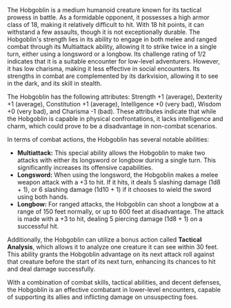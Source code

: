 The Hobgoblin is a medium humanoid creature known for its tactical prowess in battle. As a formidable opponent, it possesses a high armor class of 18, making it relatively difficult to hit. With 18 hit points, it can withstand a few assaults, though it is not exceptionally durable. The Hobgoblin's strength lies in its ability to engage in both melee and ranged combat through its Multiattack ability, allowing it to strike twice in a single turn, either using a longsword or a longbow. Its challenge rating of 1/2 indicates that it is a suitable encounter for low-level adventurers. However, it has low charisma, making it less effective in social encounters. Its strengths in combat are complemented by its darkvision, allowing it to see in the dark, and its skill in stealth.

The Hobgoblin has the following attributes: Strength +1 (average), Dexterity +1 (average), Constitution +1 (average), Intelligence +0 (very bad), Wisdom +0 (very bad), and Charisma -1 (bad). These attributes indicate that while the Hobgoblin is capable in physical confrontations, it lacks intelligence and charm, which could prove to be a disadvantage in non-combat scenarios.

In terms of combat actions, the Hobgoblin has several notable abilities:
- **Multiattack:** This special ability allows the Hobgoblin to make two attacks with either its longsword or longbow during a single turn. This significantly increases its offensive capabilities.
- **Longsword:** When using the longsword, the Hobgoblin makes a melee weapon attack with a +3 to hit. If it hits, it deals 5 slashing damage (1d8 + 1), or 6 slashing damage (1d10 + 1) if it chooses to wield the sword using both hands.
- **Longbow:** For ranged attacks, the Hobgoblin can shoot a longbow at a range of 150 feet normally, or up to 600 feet at disadvantage. The attack is made with a +3 to hit, dealing 5 piercing damage (1d8 + 1) on a successful hit.

Additionally, the Hobgoblin can utilize a bonus action called **Tactical Analysis**, which allows it to analyze one creature it can see within 30 feet. This ability grants the Hobgoblin advantage on its next attack roll against that creature before the start of its next turn, enhancing its chances to hit and deal damage successfully.

With a combination of combat skills, tactical abilities, and decent defenses, the Hobgoblin is an effective combatant in lower-level encounters, capable of supporting its allies and inflicting damage on unsuspecting foes.